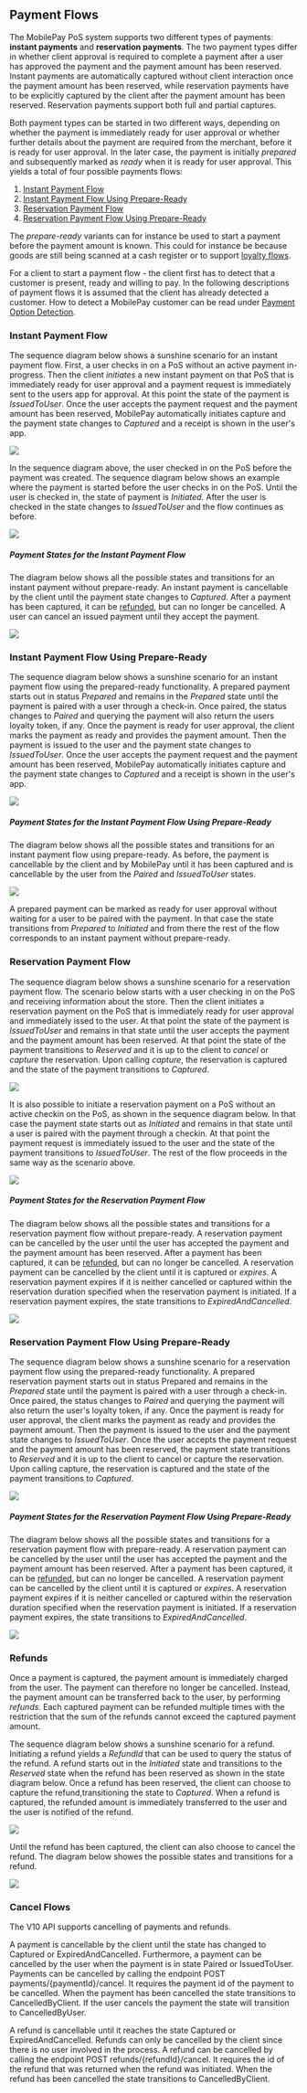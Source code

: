 ## <a name="payment_flows"></a>Payment Flows

The MobilePay PoS system supports two different types of payments: **instant payments** and **reservation payments**. The two payment types differ in whether client approval is required to complete a payment after a user has approved the payment and the payment amount has been reserved. Instant payments are automatically captured without client interaction once the payment amount has been reserved, while reservation payments have to be explicitly captured by the client after the payment amount has been reserved. Reservation payments support both full and partial captures. 

Both payment types can be started in two different ways, depending on whether the payment is immediately ready for user approval or whether further details about the payment are required from the merchant, before it is ready for user approval. In the later case, the payment is initially *prepared* and subsequently marked as *ready* when it is ready for user approval. This yields a total of four possible payments flows:
1. [Instant Payment Flow](payment_flows#instant)
2. [Instant Payment Flow Using Prepare-Ready](payment_flows#instant_prepare)
3. [Reservation Payment Flow](payment_flows#reservation)
4. [Reservation Payment Flow Using Prepare-Ready](payment_flows#reservation_prepare)

The *prepare-ready* variants can for instance be used to start a payment before the payment amount is known. This could for instance be because goods are still being scanned at a cash register or to support [loyalty flows](loyalty).

For a client to start a payment flow - the client first has to detect that a customer is present, ready and willing to pay. In the following descriptions of payment flows it is assumed that the client has already detected a customer. How to detect a MobilePay customer can be read under [Payment Option Detection](Payment_Option_detection). 

### <a name="instant"></a>Instant Payment Flow

The sequence diagram below shows a sunshine scenario for an instant payment flow. First, a user checks in on a PoS without an active payment in-progress. Then the client *initiates* a new instant payment on that PoS that is immediately ready for user approval and a payment request is immediately sent to the users app for approval. At this point the state of the payment is *IssuedToUser*. Once the user accepts the payment request and the payment amount has been reserved, MobilePay automatically initiates capture and the payment state changes to *Captured* and a receipt is shown in the user's app. 

[![](assets/images/InstantFlow.png)](assets/images/InstantFlow.png)

In the sequence diagram above, the user checked in on the PoS before the payment was created. The sequence diagram below shows an example where the payment is started before the user checks in on the PoS. Until the user is checked in, the state of payment is *Initiated*. After the user is checked in the state changes to *IssuedToUser* and the flow continues as before. 

[![](assets/images/InstantFlow_CheckInAfterPaymentInitiated.png)](assets/images/InstantFlow_CheckInAfterPaymentInitiated.png)

##### Payment States for the Instant Payment Flow

The diagram below shows all the possible states and transitions for an instant payment without prepare-ready. 
An instant payment is cancellable by the client until the payment state changes to *Captured*. 
After a payment has been captured, it can be [refunded](payment_flows#refunds), but can no longer be cancelled. 
A user can cancel an issued payment until they accept the payment.

[![](assets/images/instant-payment-states.png)](assets/images/instant-payment-states.png)

### <a name="instant_prepare"></a>Instant Payment Flow Using Prepare-Ready

The sequence diagram below shows a sunshine scenario for an instant payment flow using the prepared-ready functionality. 
A prepared payment starts out in status *Prepared* and remains in the *Prepared* state until the payment is paired with 
a user through a check-in. Once paired, the status changes to *Paired* and querying the payment will also return the users loyalty token, if any. 
Once the payment is ready for user approval, the client marks the payment as ready and provides the payment amount. 
Then the payment is issued to the user and the payment state changes to *IssuedToUser*. 
Once the user accepts the payment request and the payment amount has been reserved, MobilePay automatically 
initiates capture and the payment state changes to *Captured* and a receipt is shown in the user's app. 

[![](assets/images/InstantPrepareFlow.png)](assets/images/InstantPrepareFlow.png)

##### Payment States for the Instant Payment Flow Using Prepare-Ready

The diagram below shows all the possible states and transitions for an instant payment flow using prepare-ready. 
As before, the payment is cancellable by the client and by MobilePay until it has been captured and is cancellable
by the user from the *Paired* and *IssuedToUser* states. 

[![](assets/images/instant-payment-prepare-ready-states.png)](assets/images/instant-payment-prepare-ready-states.png)

A prepared payment can be marked as ready for user approval without waiting for a user to be paired with the payment.
In that case the state transitions from *Prepared* to *Initiated* and from there the rest of the flow corresponds to
an instant payment without prepare-ready. 

### <a name="reservation"></a>Reservation Payment Flow

The sequence diagram below shows a sunshine scenario for a reservation payment flow. The scenario below starts with
a user checking in on the PoS and receiving information about the store. Then the client initiates a reservation
payment on the PoS that is immediately ready for user approval and immediately issed to the user. At that point the
state of the payment is *IssuedToUser* and remains in that state until the user accepts the payment and the payment
amount has been reserved. At that point the state of the payment transitions to *Reserved* and it is up to the client
to *cancel* or *capture* the reservation. Upon calling *capture*, the reservation is captured and the state of the 
payment transitions to *Captured*. 

[![](assets/images/ReservationFlow.png)](assets/images/ReservationFlow.png)

It is also possible to initiate a reservation payment on a PoS without an active checkin on the PoS, as shown in
the sequence diagram below. In that case
the payment state starts out as *Initiated* and remains in that state until a user is paired with the payment through
a checkin. At that point the payment request is immediately issued to the user and the state of the payment transitions
to *IssuedToUser*. The rest of the flow proceeds in the same way as the scenario above. 

[![](assets/images/reservationflow-checkin-after-initiate.png)](assets/images/reservationflow-checkin-after-initiate.png)

##### Payment States for the Reservation Payment Flow

The diagram below shows all the possible states and transitions for a reservation payment flow without prepare-ready.
A reservation payment can be cancelled by the user until the user has accepted the payment and the payment amount has 
been reserved. After a payment has been captured, it can be [refunded](payment_flows#refunds), but can no longer be cancelled. A
reservation payment can be cancelled by the client until it is captured or *expires*. A reservation payment expires if
it is neither cancelled or captured within the reservation duration specified when the reservation payment is initiated. 
If a reservation payment expires, the state transitions to *ExpiredAndCancelled*. 

[![](assets/images/reservation-payment-states.png)](assets/images/reservation-payment-states.png)

### <a name="reservation_prepare"></a>Reservation Payment Flow Using Prepare-Ready

The sequence diagram below shows a sunshine scenario for a reservation payment flow using the prepared-ready functionality. 
A prepared reservation payment starts out in status Prepared and remains in the *Prepared* state until the payment is paired 
with a user through a check-in. Once paired, the status changes to *Paired* and querying the payment will also return the 
user's loyalty token, if any. Once the payment is ready for user approval, the client marks the payment as ready and provides 
the payment amount. Then the payment is issued to the user and the payment state changes to *IssuedToUser*. Once the user 
accepts the payment request and the payment amount has been reserved, the payment state transitions to *Reserved*
and it is up to the client to cancel or capture the reservation. Upon calling capture, the reservation is captured and the 
state of the payment transitions to *Captured*.

[![](assets/images/ReservationPrepareFlow.png)](assets/images/ReservationPrepareFlow.png)

##### Payment States for the Reservation Payment Flow Using Prepare-Ready

The diagram below shows all the possible states and transitions for a reservation payment flow with prepare-ready.
A reservation payment can be cancelled by the user until the user has accepted the payment and the payment amount has 
been reserved. After a payment has been captured, it can be [refunded](payment_flows#refunds), but can no longer be cancelled. A
reservation payment can be cancelled by the client until it is captured or *expires*. A reservation payment expires if
it is neither cancelled or captured within the reservation duration specified when the reservation payment is initiated. 
If a reservation payment expires, the state transitions to *ExpiredAndCancelled*. 

[![](assets/images/reservation-payment-prepare-ready-states.png)](assets/images/reservation-payment-prepare-ready-states.png)

### <a name="refunds"></a> Refunds

Once a payment is captured, the payment amount is immediately charged from the user. The payment can therefore no
longer be cancelled. Instead, the payment amount can be transferred back to the user, by performing *refunds*. 
Each captured payment can be refunded multiple times with the restriction that the sum of the refunds cannot exceed
the captured payment amount. 

The sequence diagram below shows a sunshine scenario for a refund. Initiating a refund yields a *RefundId* that can be
used to query the status of the refund. A refund starts out in the *Initiated* state and transitions to the *Reserved*
state when the refund has been reserved as shown in the state diagram below. Once a refund has been reserved, the client 
can choose to capture the refund,transitioning the state to *Captured*. When a refund is captured, the refunded amount 
is immediately transferred to the user and the user is notified of the refund. 

[![](assets/images/refund-flow.png)](assets/images/refund-flow.png)

Until the refund has been captured, the client can also choose to cancel the refund.
The diagram below showes the possible states and transitions for a refund.

[![](assets/images/refund-states.png)](assets/images/refund-states.png)

### <a name="cancel"></a> Cancel Flows

The V10 API supports cancelling of payments and refunds.

A payment is cancellable by the client until the state has changed to Captured or ExpiredAndCancelled. Furthermore, a payment can be cancelled by the user when the payment is in state Paired or IssuedToUser. 
Payments can be cancelled by calling the endpoint POST payments/{paymentId}/cancel. It requires the payment id of the payment to be cancelled. When the payment has been cancelled the state transitions to CancelledByClient. 
If the user cancels the payment the state will transition to CancelledByUser.

A refund is cancellable until it reaches the state Captured or ExpiredAndCancelled. Refunds can only be cancelled by the client since there is no user involved in the process. A refund can be cancelled by calling the endpoint POST refunds/{refundId}/cancel. It requires the id of the refund that was returned when the refund was initiated.
When the refund has been cancelled the state transitions to CancelledByClient. 

